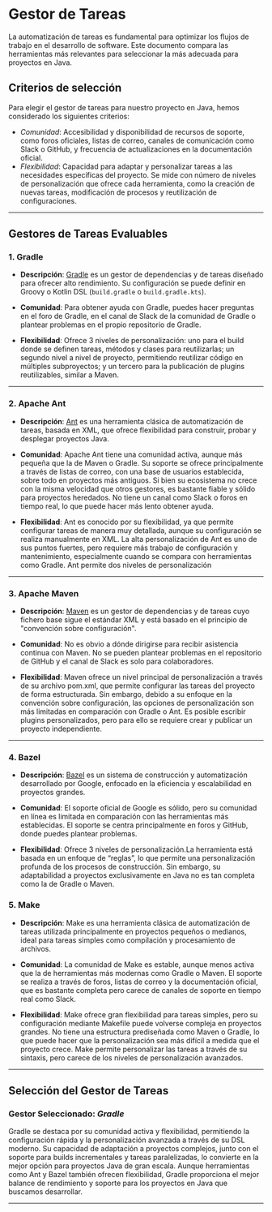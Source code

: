 # Gestor de Tareas
La automatización de tareas es fundamental para optimizar los flujos de trabajo en el desarrollo de software. Este documento compara las herramientas más relevantes para seleccionar la más adecuada para proyectos en Java.

## Criterios de selección
Para elegir el gestor de tareas para nuestro proyecto en Java, hemos considerado los siguientes criterios:

- *Comunidad*: Accesibilidad y disponibilidad de recursos de soporte, como foros oficiales, listas de correo, canales de comunicación como Slack o GitHub, y frecuencia de actualizaciones en la documentación oficial.
- *Flexibilidad*:  Capacidad para adaptar y personalizar tareas a las necesidades específicas del proyecto. Se mide con número de niveles de personalización que ofrece cada herramienta, como la creación de nuevas tareas, modificación de procesos y reutilización de configuraciones.

---

## Gestores de Tareas Evaluables

### 1. Gradle

- **Descripción**: [Gradle](https://gradle.org/) es un gestor de dependencias y de tareas diseñado para ofrecer alto rendimiento. Su configuración se puede definir en Groovy o Kotlin DSL (`build.gradle` o `build.gradle.kts`).

- **Comunidad**: Para obtener ayuda con Gradle, puedes hacer preguntas en el foro de Gradle, en el canal de Slack de la comunidad de Gradle o plantear problemas en el propio repositorio de Gradle. 
- **Flexibilidad**: Ofrece 3 niveles de personalización: uno para el build donde se definen tareas, métodos y clases para reutilizarlas; un segundo nivel a nivel de proyecto, permitiendo reutilizar código en múltiples subproyectos; y un tercero para la publicación de plugins reutilizables, similar a Maven.

---

### 2. Apache Ant
- **Descripción**: [Ant](https://ant.apache.org/) es una herramienta clásica de automatización de tareas, basada en XML, que ofrece flexibilidad para construir, probar y desplegar proyectos Java.  

- **Comunidad**: Apache Ant tiene una comunidad activa, aunque más pequeña que la de Maven o Gradle. Su soporte se ofrece principalmente a través de listas de correo, con una base de usuarios establecida, sobre todo en proyectos más antiguos. Si bien su ecosistema no crece con la misma velocidad que otros gestores, es bastante fiable y sólido para proyectos heredados. No tiene un canal como Slack o foros en tiempo real, lo que puede hacer más lento obtener ayuda.
- **Flexibilidad**: Ant es conocido por su flexibilidad, ya que permite configurar tareas de manera muy detallada, aunque su configuración se realiza manualmente en XML. La alta personalización de Ant es uno de sus puntos fuertes, pero requiere más trabajo de configuración y mantenimiento, especialmente cuando se compara con herramientas como Gradle. Ant permite dos niveles de personalización

---


### 3. Apache Maven

- **Descripción**: [Maven](https://maven.apache.org/) es un gestor de dependencias y de tareas cuyo fichero base sigue el estándar XML y está basado en el principio de "convención sobre configuración".

- **Comunidad**: No es obvio a dónde dirigirse para recibir asistencia continua con Maven. No se pueden plantear problemas en el repositorio de GitHub y el canal de Slack es solo para colaboradores.
- **Flexibilidad**: Maven ofrece un nivel principal de personalización a través de su archivo pom.xml, que permite configurar las tareas del proyecto de forma estructurada. Sin embargo, debido a su enfoque en la convención sobre configuración, las opciones de personalización son más limitadas en comparación con Gradle o Ant. Es posible escribir plugins personalizados, pero para ello se requiere crear y publicar un proyecto independiente.

---

### 4. Bazel
- **Descripción**: [Bazel](https://bazel.build/) es un sistema de construcción y automatización desarrollado por Google, enfocado en la eficiencia y escalabilidad en proyectos grandes.  
 
- **Comunidad**: El soporte oficial de Google es sólido, pero su comunidad en línea es limitada en comparación con las herramientas más establecidas. El soporte se centra principalmente en foros y GitHub, donde puedes plantear problemas.  
- **Flexibilidad**: Ofrece 3 niveles de personalización.La herramienta está basada en un enfoque de “reglas”, lo que permite una personalización profunda de los procesos de construcción. Sin embargo, su adaptabilidad a proyectos exclusivamente en Java no es tan completa como la de Gradle o Maven.

### 5. Make
- **Descripción**: Make es una herramienta clásica de automatización de tareas utilizada principalmente en proyectos pequeños o medianos, ideal para tareas simples como compilación y procesamiento de archivos.

- **Comunidad**: La comunidad de Make es estable, aunque menos activa que la de herramientas más modernas como Gradle o Maven. El soporte se realiza a través de foros, listas de correo y la documentación oficial, que es bastante completa pero carece de canales de soporte en tiempo real como Slack.

- **Flexibilidad**: Make ofrece gran flexibilidad para tareas simples, pero su configuración mediante Makefile puede volverse compleja en proyectos grandes. No tiene una estructura prediseñada como Maven o Gradle, lo que puede hacer que la personalización sea más difícil a medida que el proyecto crece. Make permite personalizar las tareas a través de su sintaxis, pero carece de los niveles de personalización avanzados.

---

## **Selección del Gestor de Tareas**  

### Gestor Seleccionado: *Gradle*

Gradle se destaca por su comunidad activa y flexibilidad, permitiendo la configuración rápida y la personalización avanzada a través de su DSL moderno. Su capacidad de adaptación a proyectos complejos, junto con el soporte para builds incrementales y tareas paralelizadas, lo convierte en la mejor opción para proyectos Java de gran escala. Aunque herramientas como Ant y Bazel también ofrecen flexibilidad, Gradle proporciona el mejor balance de rendimiento y soporte para los proyectos en Java que buscamos desarrollar.

---
